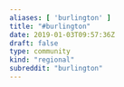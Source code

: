 ```yaml
---
aliases: [ 'burlington' ]
title: "#burlington"
date: 2019-01-03T09:57:36Z
draft: false
type: community
kind: "regional"
subreddit: "burlington"
---
```

